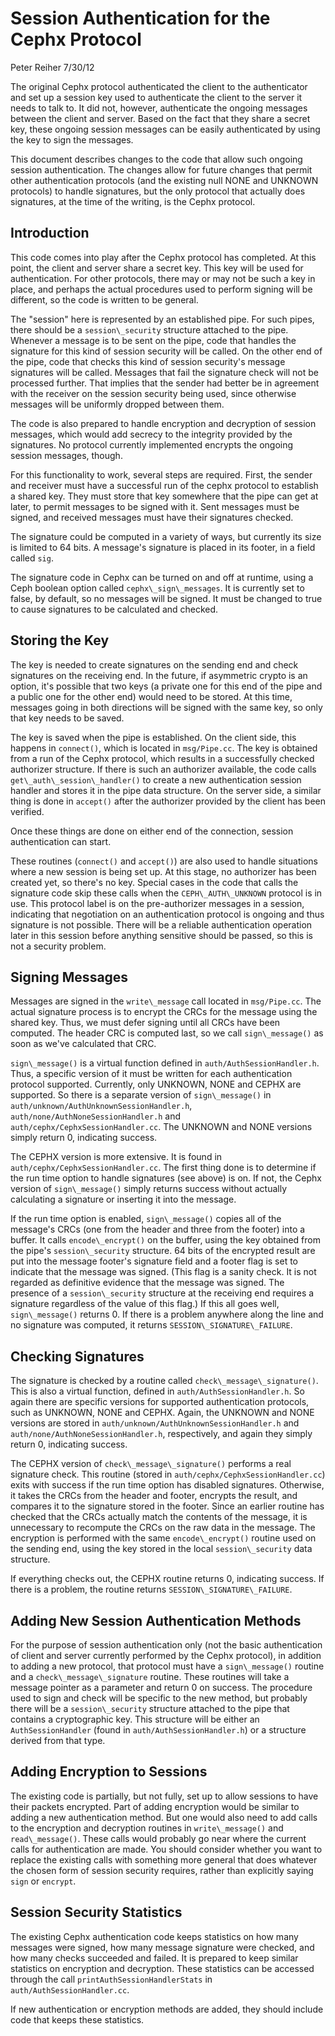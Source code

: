 # Session Authentication for the Cephx Protocol

Peter Reiher 7/30/12

The original Cephx protocol authenticated the client to the
authenticator and set up a session key used to authenticate the client
to the server it needs to talk to. It did not, however, authenticate the
ongoing messages between the client and server. Based on the fact that
they share a secret key, these ongoing session messages can be easily
authenticated by using the key to sign the messages.

This document describes changes to the code that allow such ongoing
session authentication. The changes allow for future changes that permit
other authentication protocols (and the existing null NONE and UNKNOWN
protocols) to handle signatures, but the only protocol that actually
does signatures, at the time of the writing, is the Cephx protocol.

## Introduction

This code comes into play after the Cephx protocol has completed. At
this point, the client and server share a secret key. This key will be
used for authentication. For other protocols, there may or may not be
such a key in place, and perhaps the actual procedures used to perform
signing will be different, so the code is written to be general.

The \"session\" here is represented by an established pipe. For such
pipes, there should be a `session\_security` structure attached to the
pipe. Whenever a message is to be sent on the pipe, code that handles
the signature for this kind of session security will be called. On the
other end of the pipe, code that checks this kind of session security\'s
message signatures will be called. Messages that fail the signature
check will not be processed further. That implies that the sender had
better be in agreement with the receiver on the session security being
used, since otherwise messages will be uniformly dropped between them.

The code is also prepared to handle encryption and decryption of session
messages, which would add secrecy to the integrity provided by the
signatures. No protocol currently implemented encrypts the ongoing
session messages, though.

For this functionality to work, several steps are required. First, the
sender and receiver must have a successful run of the cephx protocol to
establish a shared key. They must store that key somewhere that the pipe
can get at later, to permit messages to be signed with it. Sent messages
must be signed, and received messages must have their signatures
checked.

The signature could be computed in a variety of ways, but currently its
size is limited to 64 bits. A message\'s signature is placed in its
footer, in a field called `sig`.

The signature code in Cephx can be turned on and off at runtime, using a
Ceph boolean option called `cephx\_sign\_messages`. It is currently set
to false, by default, so no messages will be signed. It must be changed
to true to cause signatures to be calculated and checked.

## Storing the Key

The key is needed to create signatures on the sending end and check
signatures on the receiving end. In the future, if asymmetric crypto is
an option, it\'s possible that two keys (a private one for this end of
the pipe and a public one for the other end) would need to be stored. At
this time, messages going in both directions will be signed with the
same key, so only that key needs to be saved.

The key is saved when the pipe is established. On the client side, this
happens in `connect()`, which is located in `msg/Pipe.cc`. The key is
obtained from a run of the Cephx protocol, which results in a
successfully checked authorizer structure. If there is such an
authorizer available, the code calls `get\_auth\_session\_handler()` to
create a new authentication session handler and stores it in the pipe
data structure. On the server side, a similar thing is done in
`accept()` after the authorizer provided by the client has been
verified.

Once these things are done on either end of the connection, session
authentication can start.

These routines (`connect()` and `accept()`) are also used to handle
situations where a new session is being set up. At this stage, no
authorizer has been created yet, so there\'s no key. Special cases in
the code that calls the signature code skip these calls when the
`CEPH\_AUTH\_UNKNOWN` protocol is in use. This protocol label is on the
pre-authorizer messages in a session, indicating that negotiation on an
authentication protocol is ongoing and thus signature is not possible.
There will be a reliable authentication operation later in this session
before anything sensitive should be passed, so this is not a security
problem.

## Signing Messages

Messages are signed in the `write\_message` call located in
`msg/Pipe.cc`. The actual signature process is to encrypt the CRCs for
the message using the shared key. Thus, we must defer signing until all
CRCs have been computed. The header CRC is computed last, so we call
`sign\_message()` as soon as we\'ve calculated that CRC.

`sign\_message()` is a virtual function defined in
`auth/AuthSessionHandler.h`. Thus, a specific version of it must be
written for each authentication protocol supported. Currently, only
UNKNOWN, NONE and CEPHX are supported. So there is a separate version of
`sign\_message()` in `auth/unknown/AuthUnknownSessionHandler.h`,
`auth/none/AuthNoneSessionHandler.h` and
`auth/cephx/CephxSessionHandler.cc`. The UNKNOWN and NONE versions
simply return 0, indicating success.

The CEPHX version is more extensive. It is found in
`auth/cephx/CephxSessionHandler.cc`. The first thing done is to
determine if the run time option to handle signatures (see above) is on.
If not, the Cephx version of `sign\_message()` simply returns success
without actually calculating a signature or inserting it into the
message.

If the run time option is enabled, `sign\_message()` copies all of the
message\'s CRCs (one from the header and three from the footer) into a
buffer. It calls `encode\_encrypt()` on the buffer, using the key
obtained from the pipe\'s `session\_security` structure. 64 bits of the
encrypted result are put into the message footer\'s signature field and
a footer flag is set to indicate that the message was signed. (This flag
is a sanity check. It is not regarded as definitive evidence that the
message was signed. The presence of a `session\_security` structure at
the receiving end requires a signature regardless of the value of this
flag.) If this all goes well, `sign\_message()` returns 0. If there is a
problem anywhere along the line and no signature was computed, it
returns `SESSION\_SIGNATURE\_FAILURE`.

## Checking Signatures

The signature is checked by a routine called
`check\_message\_signature()`. This is also a virtual function, defined
in `auth/AuthSessionHandler.h`. So again there are specific versions for
supported authentication protocols, such as UNKNOWN, NONE and CEPHX.
Again, the UNKNOWN and NONE versions are stored in
`auth/unknown/AuthUnknownSessionHandler.h` and
`auth/none/AuthNoneSessionHandler.h`, respectively, and again they
simply return 0, indicating success.

The CEPHX version of `check\_message\_signature()` performs a real
signature check. This routine (stored in
`auth/cephx/CephxSessionHandler.cc`) exits with success if the run time
option has disabled signatures. Otherwise, it takes the CRCs from the
header and footer, encrypts the result, and compares it to the signature
stored in the footer. Since an earlier routine has checked that the CRCs
actually match the contents of the message, it is unnecessary to
recompute the CRCs on the raw data in the message. The encryption is
performed with the same `encode\_encrypt()` routine used on the sending
end, using the key stored in the local `session\_security` data
structure.

If everything checks out, the CEPHX routine returns 0, indicating
success. If there is a problem, the routine returns
`SESSION\_SIGNATURE\_FAILURE`.

## Adding New Session Authentication Methods

For the purpose of session authentication only (not the basic
authentication of client and server currently performed by the Cephx
protocol), in addition to adding a new protocol, that protocol must have
a `sign\_message()` routine and a `check\_message\_signature` routine.
These routines will take a message pointer as a parameter and return 0
on success. The procedure used to sign and check will be specific to the
new method, but probably there will be a `session\_security` structure
attached to the pipe that contains a cryptographic key. This structure
will be either an `AuthSessionHandler` (found in
`auth/AuthSessionHandler.h`) or a structure derived from that type.

## Adding Encryption to Sessions

The existing code is partially, but not fully, set up to allow sessions
to have their packets encrypted. Part of adding encryption would be
similar to adding a new authentication method. But one would also need
to add calls to the encryption and decryption routines in
`write\_message()` and `read\_message()`. These calls would probably go
near where the current calls for authentication are made. You should
consider whether you want to replace the existing calls with something
more general that does whatever the chosen form of session security
requires, rather than explicitly saying `sign` or `encrypt`.

## Session Security Statistics

The existing Cephx authentication code keeps statistics on how many
messages were signed, how many message signature were checked, and how
many checks succeeded and failed. It is prepared to keep similar
statistics on encryption and decryption. These statistics can be
accessed through the call `printAuthSessionHandlerStats` in
`auth/AuthSessionHandler.cc`.

If new authentication or encryption methods are added, they should
include code that keeps these statistics.
